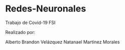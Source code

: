 # Redes-Neuronales
Trabajo de Covid-19 FSI

Realizado por:

Alberto Brandon Velázquez
Natanael Martínez Morales
